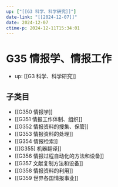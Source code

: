 ```yaml
---
up: ["[[G3 科学、科学研究]]"]
date-link: "[[2024-12-07]]"
date: 2024-12-07
ctime-p: 2024-12-11T15:34:01
---
```


# G35 情报学、情报工作

- up: [[G3 科学、科学研究]]

## 子类目

- [[G350 情报学]]
- [[G351 情报工作体制、组织]]
- [[G352 情报资料的搜集、保管]]
- [[G353 情报资料的处理]]
- [[G354 情报检索]]
- [[[G355] 机器翻译]]
- [[G356 情报过程自动化的方法和设备]]
- [[G357 文献复制方法和设备]]
- [[G358 情报资料的利用]]
- [[G359 世界各国情报事业]]
